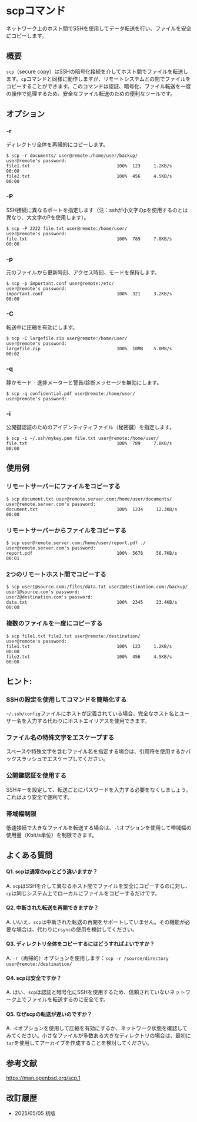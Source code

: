 # scpコマンド

ネットワーク上のホスト間でSSHを使用してデータ転送を行い、ファイルを安全にコピーします。

## 概要

`scp`（secure copy）はSSHの暗号化接続を介してホスト間でファイルを転送します。`cp`コマンドと同様に動作しますが、リモートシステムとの間でファイルをコピーすることができます。このコマンドは認証、暗号化、ファイル転送を一度の操作で処理するため、安全なファイル転送のための便利なツールです。

## オプション

### **-r**

ディレクトリ全体を再帰的にコピーします。

```console
$ scp -r documents/ user@remote:/home/user/backup/
user@remote's password: 
file1.txt                                 100%  123     1.2KB/s   00:00    
file2.txt                                 100%  456     4.5KB/s   00:00
```

### **-P**

SSH接続に異なるポートを指定します（注：sshが小文字のpを使用するのとは異なり、大文字のPを使用します）。

```console
$ scp -P 2222 file.txt user@remote:/home/user/
user@remote's password: 
file.txt                                  100%  789     7.8KB/s   00:00
```

### **-p**

元のファイルから更新時刻、アクセス時刻、モードを保持します。

```console
$ scp -p important.conf user@remote:/etc/
user@remote's password: 
important.conf                            100%  321     3.2KB/s   00:00
```

### **-C**

転送中に圧縮を有効にします。

```console
$ scp -C largefile.zip user@remote:/home/user/
user@remote's password: 
largefile.zip                             100%  10MB    5.0MB/s   00:02
```

### **-q**

静かモード - 進捗メーターと警告/診断メッセージを無効にします。

```console
$ scp -q confidential.pdf user@remote:/home/user/
user@remote's password: 
```

### **-i**

公開鍵認証のためのアイデンティティファイル（秘密鍵）を指定します。

```console
$ scp -i ~/.ssh/mykey.pem file.txt user@remote:/home/user/
file.txt                                  100%  789     7.8KB/s   00:00
```

## 使用例

### リモートサーバーにファイルをコピーする

```console
$ scp document.txt user@remote.server.com:/home/user/documents/
user@remote.server.com's password: 
document.txt                              100%  1234     12.3KB/s   00:00
```

### リモートサーバーからファイルをコピーする

```console
$ scp user@remote.server.com:/home/user/report.pdf ./
user@remote.server.com's password: 
report.pdf                                100%  5678     56.7KB/s   00:01
```

### 2つのリモートホスト間でコピーする

```console
$ scp user1@source.com:/files/data.txt user2@destination.com:/backup/
user1@source.com's password: 
user2@destination.com's password: 
data.txt                                  100%  2345     23.4KB/s   00:00
```

### 複数のファイルを一度にコピーする

```console
$ scp file1.txt file2.txt user@remote:/destination/
user@remote's password: 
file1.txt                                 100%  123     1.2KB/s   00:00
file2.txt                                 100%  456     4.5KB/s   00:00
```

## ヒント:

### SSHの設定を使用してコマンドを簡略化する

`~/.ssh/config`ファイルにホストが定義されている場合、完全なホスト名とユーザー名を入力する代わりにホストエイリアスを使用できます。

### ファイル名の特殊文字をエスケープする

スペースや特殊文字を含むファイル名を指定する場合は、引用符を使用するかバックスラッシュでエスケープしてください。

### 公開鍵認証を使用する

SSHキーを設定して、転送ごとにパスワードを入力する必要をなくしましょう。これはより安全で便利です。

### 帯域幅制限

低速接続で大きなファイルを転送する場合は、`-l`オプションを使用して帯域幅の使用量（Kbit/s単位）を制限できます。

## よくある質問

#### Q1. scpは通常のcpとどう違いますか？
A. `scp`はSSHを介して異なるホスト間でファイルを安全にコピーするのに対し、`cp`は同じシステム上でローカルにファイルをコピーするだけです。

#### Q2. 中断された転送を再開できますか？
A. いいえ、`scp`は中断された転送の再開をサポートしていません。その機能が必要な場合は、代わりに`rsync`の使用を検討してください。

#### Q3. ディレクトリ全体をコピーするにはどうすればよいですか？
A. `-r`（再帰的）オプションを使用します：`scp -r /source/directory user@remote:/destination/`

#### Q4. scpは安全ですか？
A. はい、`scp`は認証と暗号化にSSHを使用するため、信頼されていないネットワーク上でファイルを転送するのに安全です。

#### Q5. なぜscpの転送が遅いのですか？
A. `-C`オプションを使用して圧縮を有効にするか、ネットワーク状態を確認してみてください。小さなファイルが多数ある大きなディレクトリの場合は、最初に`tar`を使用してアーカイブを作成することを検討してください。

## 参考文献

https://man.openbsd.org/scp.1

## 改訂履歴

- 2025/05/05 初版